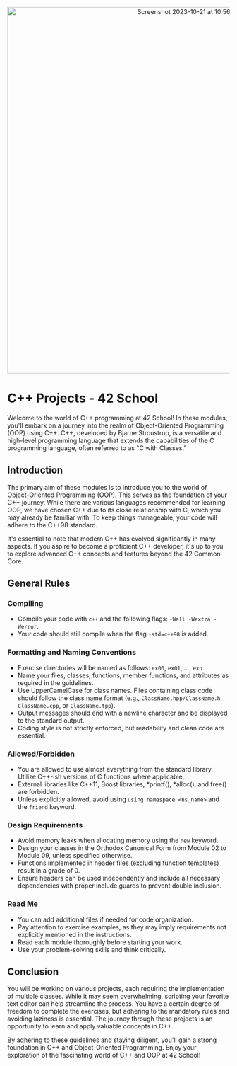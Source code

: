 <p align="center"><img width="828" alt="Screenshot 2023-10-21 at 10 56 18 PM" src="https://github.com/tehuanmelo/cpp-modules/assets/59938530/381ca7a9-a8b0-49c8-94c9-d364ae5c9438"></p>


# C++ Projects - 42 School

Welcome to the world of C++ programming at 42 School! In these modules, you'll embark on a journey into the realm of Object-Oriented Programming (OOP) using C++. C++, developed by Bjarne Stroustrup, is a versatile and high-level programming language that extends the capabilities of the C programming language, often referred to as "C with Classes."

## Introduction

The primary aim of these modules is to introduce you to the world of Object-Oriented Programming (OOP). This serves as the foundation of your C++ journey. While there are various languages recommended for learning OOP, we have chosen C++ due to its close relationship with C, which you may already be familiar with. To keep things manageable, your code will adhere to the C++98 standard.

It's essential to note that modern C++ has evolved significantly in many aspects. If you aspire to become a proficient C++ developer, it's up to you to explore advanced C++ concepts and features beyond the 42 Common Core.

## General Rules

### Compiling

- Compile your code with `c++` and the following flags: `-Wall -Wextra -Werror`.
- Your code should still compile when the flag `-std=c++98` is added.

### Formatting and Naming Conventions

- Exercise directories will be named as follows: `ex00`, `ex01`, ..., `exn`.
- Name your files, classes, functions, member functions, and attributes as required in the guidelines.
- Use UpperCamelCase for class names. Files containing class code should follow the class name format (e.g., `ClassName.hpp/ClassName.h`, `ClassName.cpp`, or `ClassName.tpp`).
- Output messages should end with a newline character and be displayed to the standard output.
- Coding style is not strictly enforced, but readability and clean code are essential.

### Allowed/Forbidden

- You are allowed to use almost everything from the standard library. Utilize C++-ish versions of C functions where applicable.
- External libraries like C++11, Boost libraries, *printf(), *alloc(), and free() are forbidden.
- Unless explicitly allowed, avoid using `using namespace <ns_name>` and the `friend` keyword.

### Design Requirements

- Avoid memory leaks when allocating memory using the `new` keyword.
- Design your classes in the Orthodox Canonical Form from Module 02 to Module 09, unless specified otherwise.
- Functions implemented in header files (excluding function templates) result in a grade of 0.
- Ensure headers can be used independently and include all necessary dependencies with proper include guards to prevent double inclusion.

### Read Me

- You can add additional files if needed for code organization.
- Pay attention to exercise examples, as they may imply requirements not explicitly mentioned in the instructions.
- Read each module thoroughly before starting your work.
- Use your problem-solving skills and think critically.

## Conclusion

You will be working on various projects, each requiring the implementation of multiple classes. While it may seem overwhelming, scripting your favorite text editor can help streamline the process. You have a certain degree of freedom to complete the exercises, but adhering to the mandatory rules and avoiding laziness is essential. The journey through these projects is an opportunity to learn and apply valuable concepts in C++.

By adhering to these guidelines and staying diligent, you'll gain a strong foundation in C++ and Object-Oriented Programming. Enjoy your exploration of the fascinating world of C++ and OOP at 42 School!
